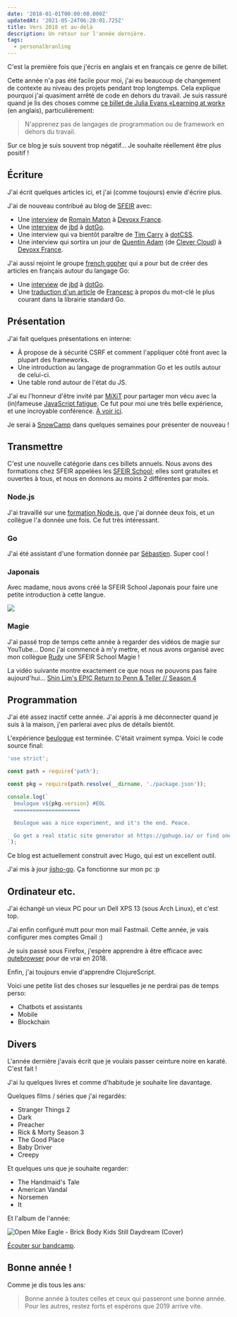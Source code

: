 ```yaml
---
date: '2018-01-01T00:00:00.000Z'
updatedAt: '2021-05-24T06:20:01.725Z'
title: Vers 2018 et au-delà
description: Un retour sur l'année dernière.
tags:
  - personalbranling
---
```

C'est la première fois que j'écris en anglais et en français ce genre de billet.

Cette année n'a pas été facile pour moi, j'ai eu beaucoup de changement de contexte au niveau des projets pendant trop longtemps. Cela explique pourquoi j'ai quasiment arrêté de code en dehors du travail. Je suis rassuré quand je lis des choses comme [ce billet de Julia Evans «Learning at work»](https://jvns.ca/blog/2017/08/06/learning-at-work/) (en anglais), particulièrement:

> N'apprenez pas de langages de programmation ou de framework en dehors du travail.

Sur ce blog je suis souvent trop négatif... Je souhaite réellement être plus positif !

## Écriture

J'ai écrit quelques articles ici, et j'ai (comme toujours) envie d'écrire plus.

J'ai de nouveau contribué au blog de [SFEIR](http://www.sfeir.com) avec:

- Une [interview](https://lemag.sfeir.com/interview-romain-maton/) de [Romain Maton](https://twitter.com/rmat0n) à [Devoxx France](http://devoxx.fr/).
- Une [interview](https://lemag.sfeir.com/interview-jaana-b-dogan-go/) de [jbd](https://twitter.com/rakyll) à [dotGo](https://www.dotgo.eu/).
- Une interview qui va bientôt paraître de [Tim Carry](https://twitter.com/pixelastic) à [dotCSS](https://www.dotcss.io/).
- Une interview qui sortira un jour de [Quentin Adam](https://twitter.com/waxzce) (de [Clever Cloud](https://www.clever-cloud.com/)) à [Devoxx France](http://devoxx.fr/).

J'ai aussi rejoint le groupe [french gopher](https://frenchgo.fr/) qui a pour but de créer des articles en français autour du langage Go:

- Une [interview](https://frenchgo.fr/2017/11/interview-jbd-dotgo-2017/) de [jbd](https://twitter.com/rakyll) à [dotGo](https://www.dotgo.eu/).
- Une [traduction d'un article](https://frenchgo.fr/2017/12/quel-est-le-mot-cle-le-plus-courant-dans-la-librairie-standard-go-/) de [Francesc](https://medium.com/@francesc/whats-the-most-common-identifier-in-go-s-stdlib-e468f3c9c7d9) à propos du mot-clé le plus courant dans la librairie standard Go.

## Présentation

J'ai fait quelques présentations en interne:

- À propose de à sécurité CSRF et comment l'appliquer côté front avec la plupart des frameworks.
- Une introduction au langage de programmation Go et les outils autour de celui-ci.
- Une table rond autour de l'état du JS.

J'ai eu l'honneur d'être invité par [MiXiT](http://mixitconf.org/) pour partager mon vécu avec la (in)fameuse [JavaScript fatigue](https://medium.com/@ericclemmons/javascript-fatigue-48d4011b6fc4). Ce fut pour moi une très belle expérience, et une incroyable conférence. [À voir ici](https://vimeo.com/215622626).

Je serai à [SnowCamp](http://snowcamp.io/) dans quelques semaines pour présenter de nouveau !

## Transmettre

C'est une nouvelle catégorie dans ces billets annuels. Nous avons des formations chez SFEIR appelées les [SFEIR School](http://school.sfeir.com/); elles sont gratuites et ouvertes à tous, et nous en donnons au moins 2 différentes par mois.

### Node.js

J'ai travaillé sur une [formation Node.js](https://school.sfeir.com/project/snj200/), que j'ai donnée deux fois, et un collègue l'a donnée une fois. Ce fut très intéressant.

### Go

J'ai été assistant d'une formation donnée par [Sébastien](https://twitter.com/sebastienfriess). Super cool !

### Japonais

Avec madame, nous avons créé la SFEIR School Japonais pour faire une petite introduction à cette langue.

![](/assets/20180101-to-2018-and-beyond/aya-sieg2.jpg)

### Magie

J'ai passé trop de temps cette année à regarder des vidéos de magie sur YouTube... Donc j'ai commencé à m'y mettre, et nous avons organisé avec mon collègue [Rudy](https://twitter.com/rudy_weber/) une SFEIR School Magie !

La vidéo suivante montre exactement ce que nous ne pouvons pas faire aujourd'hui... [Shin Lim's EPIC Return to Penn & Teller // Season 4](https://www.youtube.com/watch?v=thIlxChNYqk)

## Programmation

J'ai été assez inactif cette année. J'ai appris à me déconnecter quand je suis à la maison, j'en parlerai avec plus de détails bientôt.

L'expérience [beulogue](https://www.npmjs.com/package/beulogue) est terminée. C'était vraiment sympa. Voici le code source final:

```javascript
'use strict';

const path = require('path');

const pkg = require(path.resolve(__dirname, './package.json'));

console.log(`
  beulogue v${pkg.version} #EOL
  =====================

  Beulogue was a nice experiment, and it's the end. Peace.

  Go get a real static site generator at https://gohugo.io/ or find one at https://www.staticgen.com/ !
`);
```

Ce blog est actuellement construit avec Hugo, qui est un excellent outil.

J'ai mis à jour [jisho-go](https://github.com/SiegfriedEhret/jisho-go). Ça fonctionne sur mon pc :p

## Ordinateur etc.

J'ai échangé un vieux PC pour un Dell XPS 13 (sous Arch Linux), et c'est top.

J'ai enfin configuré mutt pour mon mail Fastmail. Cette année, je vais configurer mes comptes Gmail :)

Je suis passé sous Firefox, j'espère apprendre à être efficace avec [qutebrowser](https://qutebrowser.org/) pour de vrai en 2018.

Enfin, j'ai toujours envie d'apprendre ClojureScript.

Voici une petite list des choses sur lesquelles je ne perdrai pas de temps perso:

- Chatbots et assistants
- Mobile
- Blockchain

## Divers

L'année dernière j'avais écrit que je voulais passer ceinture noire en karaté. C'est fait !

J'ai lu quelques livres et comme d'habitude je souhaite lire davantage.

Quelques films / séries que j'ai regardés:

- Stranger Things 2
- Dark
- Preacher
- Rick & Morty Season 3
- The Good Place
- Baby Driver
- Creepy

Et quelques uns que je souhaite regarder:

- The Handmaid's Tale
- American Vandal
- Norsemen
- It

Et l'album de l'année:

![Open Mike Eagle - Brick Body Kids Still Daydream (Cover)](/contentful/1M4I21nWgxNMVON4YNCtjY/a367c11ecf0ac62958d4c073a20338e4/open-mike-eagle.jpg)

[Écouter sur bandcamp](https://openmikeeagle360.bandcamp.com/album/brick-body-kids-still-daydream).

## Bonne année !

Comme je dis tous les ans:

> Bonne année à toutes celles et ceux qui passeront une bonne année. Pour les autres, restez forts et espérons que 2019 arrive vite.
